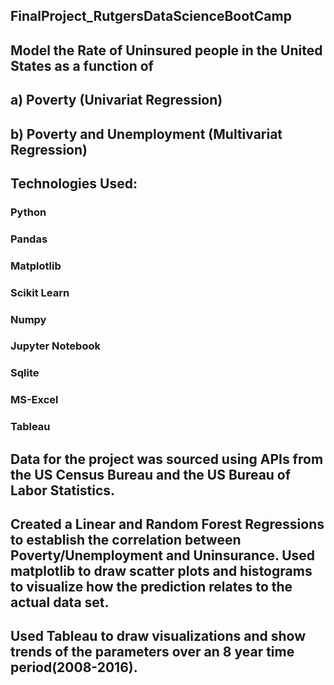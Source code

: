 ## FinalProject_RutgersDataScienceBootCamp

## Model the Rate of Uninsured people in the United States as a function of
## a) Poverty (Univariat Regression)
## b) Poverty and Unemployment (Multivariat Regression)

## Technologies Used:
### Python
### Pandas
### Matplotlib
### Scikit Learn
### Numpy
### Jupyter Notebook
### Sqlite
### MS-Excel
### Tableau

## Data for the project was sourced using APIs from the US Census Bureau and the US Bureau of Labor Statistics.
## Created a Linear and Random Forest Regressions to establish the correlation between Poverty/Unemployment and Uninsurance. Used matplotlib to draw scatter plots and histograms to visualize how the prediction relates to the actual data set. 
## Used Tableau to draw visualizations and show trends of the parameters over an 8 year time period(2008-2016).
